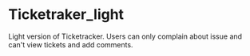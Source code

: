 Ticketraker_light
=================

Light version of Ticketracker. Users can only complain about issue and can't view tickets and add comments.
